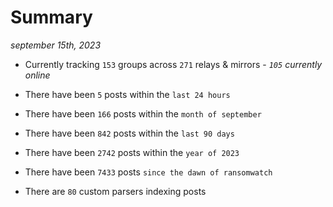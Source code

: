 
# Summary
_september 15th, 2023_

- Currently tracking `153` groups across `271` relays & mirrors - _`105` currently online_

- There have been `5` posts within the `last 24 hours`

- There have been `166` posts within the `month of september`

- There have been `842` posts within the `last 90 days`

- There have been `2742` posts within the `year of 2023`

- There have been `7433` posts `since the dawn of ransomwatch`

- There are `80` custom parsers indexing posts
